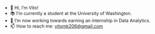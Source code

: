 * 👋 Hi, I’m Vito! 
* 📚 I’m currently a student at the University of Washington. 
* 👀 I’m now working towards earning an internship in Data Analytics. 
* 📫 How to reach me: vitomk206@gmail.com
